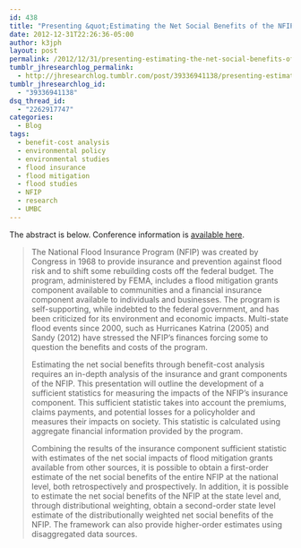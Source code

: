 ```yaml
---
id: 438
title: "Presenting &quot;Estimating the Net Social Benefits of the NFIP&quot; at the Benefit-Cost Society Conference in Februrary"
date: 2012-12-31T22:26:36-05:00
author: k3jph
layout: post
permalink: /2012/12/31/presenting-estimating-the-net-social-benefits-of-the/
tumblr_jhresearchlog_permalink:
  - http://jhresearchlog.tumblr.com/post/39336941138/presenting-estimating-the-net-social-benefits-of-the
tumblr_jhresearchlog_id:
  - "39336941138"
dsq_thread_id:
  - "2262917747"
categories:
  - Blog
tags:
  - benefit-cost analysis
  - environmental policy
  - environmental studies
  - flood insurance
  - flood mitigation
  - flood studies
  - NFIP
  - research
  - UMBC
---
```

The abstract is below. Conference information is [available here](http://benefitcostanalysis.org/events/2013-conference).

> The National Flood Insurance Program (NFIP) was created by Congress in 1968 to provide insurance and prevention against flood risk and to shift some rebuilding costs off the federal budget. The program, administered by FEMA, includes a flood mitigation grants component available to communities and a financial insurance component available to individuals and businesses. The program is self-supporting, while indebted to the federal government, and has been criticized for its environment and economic impacts. Multi-state flood events since 2000, such as Hurricanes Katrina (2005) and Sandy (2012) have stressed the NFIP’s finances forcing some to question the benefits and costs of the program.
>
> Estimating the net social benefits through benefit-cost analysis requires an in-depth analysis of the insurance and grant components of the NFIP. This presentation will outline the development of a sufficient statistics for measuring the impacts of the NFIP’s insurance component. This sufficient statistic takes into account the premiums, claims payments, and potential losses for a policyholder and measures their impacts on society. This statistic is calculated using aggregate financial information provided by the program.
>
> Combining the results of the insurance component sufficient statistic with estimates of the net social impacts of flood mitigation grants available from other sources, it is possible to obtain a first-order estimate of the net social benefits of the entire NFIP at the national level, both retrospectively and prospectively. In addition, it is possible to estimate the net social benefits of the NFIP at the state level and, through distributional weighting, obtain a second-order state level estimate of the distributionally weighted net social benefits of the NFIP. The framework can also provide higher-order estimates using disaggregated data sources.
